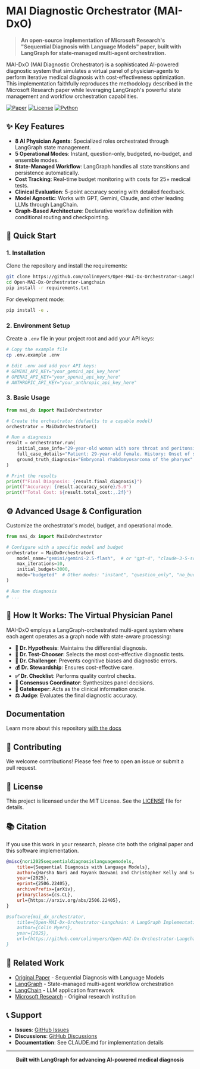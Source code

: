 # MAI Diagnostic Orchestrator (MAI-DxO)

> **An open-source implementation of Microsoft Research's "Sequential Diagnosis with Language Models" paper, built with LangGraph for state-managed multi-agent orchestration.**

MAI-DxO (MAI Diagnostic Orchestrator) is a sophisticated AI-powered diagnostic system that simulates a virtual panel of physician-agents to perform iterative medical diagnosis with cost-effectiveness optimization. This implementation faithfully reproduces the methodology described in the Microsoft Research paper while leveraging LangGraph's powerful state management and workflow orchestration capabilities.

[![Paper](https://img.shields.io/badge/Paper-arXiv:2506.22405-red.svg)](https://arxiv.org/abs/2506.22405)
[![License](https://img.shields.io/badge/License-MIT-blue.svg)](LICENSE)
[![Python](https://img.shields.io/badge/Python-3.8+-green.svg)](https://python.org)

## ✨ Key Features

- **8 AI Physician Agents**: Specialized roles orchestrated through LangGraph state management.
- **5 Operational Modes**: Instant, question-only, budgeted, no-budget, and ensemble modes.
- **State-Managed Workflow**: LangGraph handles all state transitions and persistence automatically.
- **Cost Tracking**: Real-time budget monitoring with costs for 25+ medical tests.
- **Clinical Evaluation**: 5-point accuracy scoring with detailed feedback.
- **Model Agnostic**: Works with GPT, Gemini, Claude, and other leading LLMs through LangChain.
- **Graph-Based Architecture**: Declarative workflow definition with conditional routing and checkpointing.

## 🚀 Quick Start

### 1. Installation

Clone the repository and install the requirements:

```bash
git clone https://github.com/colinmyers/Open-MAI-Dx-Orchestrator-Langchain.git
cd Open-MAI-Dx-Orchestrator-Langchain
pip install -r requirements.txt
```

For development mode:

```bash
pip install -e .
```

### 2. Environment Setup

Create a `.env` file in your project root and add your API keys:

```bash
# Copy the example file
cp .env.example .env

# Edit .env and add your API keys:
# GEMINI_API_KEY="your_gemini_api_key_here"
# OPENAI_API_KEY="your_openai_api_key_here" 
# ANTHROPIC_API_KEY="your_anthropic_api_key_here"
```

### 3. Basic Usage

```python
from mai_dx import MaiDxOrchestrator

# Create the orchestrator (defaults to a capable model)
orchestrator = MaiDxOrchestrator()

# Run a diagnosis
result = orchestrator.run(
    initial_case_info="29-year-old woman with sore throat and peritonsillar swelling...",
    full_case_details="Patient: 29-year-old female. History: Onset of sore throat...",
    ground_truth_diagnosis="Embryonal rhabdomyosarcoma of the pharynx"
)

# Print the results
print(f"Final Diagnosis: {result.final_diagnosis}")
print(f"Accuracy: {result.accuracy_score}/5.0")
print(f"Total Cost: ${result.total_cost:,.2f}")
```

## ⚙️ Advanced Usage & Configuration

Customize the orchestrator's model, budget, and operational mode.

```python
from mai_dx import MaiDxOrchestrator

# Configure with a specific model and budget
orchestrator = MaiDxOrchestrator(
    model_name="gemini/gemini-2.5-flash",  # or "gpt-4", "claude-3-5-sonnet"
    max_iterations=10,
    initial_budget=3000,
    mode="budgeted"  # Other modes: "instant", "question_only", "no_budget"
)

# Run the diagnosis
# ...
```

## 🏥 How It Works: The Virtual Physician Panel

MAI-DxO employs a LangGraph-orchestrated multi-agent system where each agent operates as a graph node with state-aware processing:

- **🧠 Dr. Hypothesis**: Maintains the differential diagnosis.
- **🔬 Dr. Test-Chooser**: Selects the most cost-effective diagnostic tests.
- **🤔 Dr. Challenger**: Prevents cognitive biases and diagnostic errors.
- **💰 Dr. Stewardship**: Ensures cost-effective care.
- **✅ Dr. Checklist**: Performs quality control checks.
- **🤝 Consensus Coordinator**: Synthesizes panel decisions.
- **🔑 Gatekeeper**: Acts as the clinical information oracle.
- **⚖️ Judge**: Evaluates the final diagnostic accuracy.


## Documentation

Learn more about this repository [with the docs](DOCS.md)

## 🤝 Contributing

We welcome contributions! Please feel free to open an issue or submit a pull request.

## 📄 License

This project is licensed under the MIT License. See the [LICENSE](LICENSE) file for details.

## 📚 Citation

If you use this work in your research, please cite both the original paper and this software implementation.

```bibtex
@misc{nori2025sequentialdiagnosislanguagemodels,
    title={Sequential Diagnosis with Language Models}, 
    author={Harsha Nori and Mayank Daswani and Christopher Kelly and Scott Lundberg and Marco Tulio Ribeiro and Marc Wilson and Xiaoxuan Liu and Viknesh Sounderajah and Jonathan Carlson and Matthew P Lungren and Bay Gross and Peter Hames and Mustafa Suleyman and Dominic King and Eric Horvitz},
    year={2025},
    eprint={2506.22405},
    archivePrefix={arXiv},
    primaryClass={cs.CL},
    url={https://arxiv.org/abs/2506.22405}, 
}

@software{mai_dx_orchestrator,
    title={Open-MAI-Dx-Orchestrator-Langchain: A LangGraph Implementation of Sequential Diagnosis with Language Models},
    author={Colin Myers},
    year={2025},
    url={https://github.com/colinmyers/Open-MAI-Dx-Orchestrator-Langchain.git}
}
```

## 🔗 Related Work

- [Original Paper](https://arxiv.org/abs/2506.22405) - Sequential Diagnosis with Language Models
- [LangGraph](https://github.com/langchain-ai/langgraph) - State-managed multi-agent workflow orchestration
- [LangChain](https://github.com/langchain-ai/langchain) - LLM application framework
- [Microsoft Research](https://www.microsoft.com/en-us/research/) - Original research institution

## 📞 Support

- **Issues**: [GitHub Issues](https://github.com/colinmyers/Open-MAI-Dx-Orchestrator-Langchain/issues)
- **Discussions**: [GitHub Discussions](https://github.com/colinmyers/Open-MAI-Dx-Orchestrator-Langchain/discussions)
- **Documentation**: See CLAUDE.md for implementation details

---

<p align="center">
  <strong>Built with LangGraph for advancing AI-powered medical diagnosis</strong>
</p>
